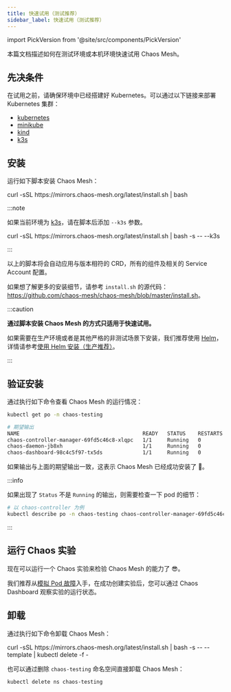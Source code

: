 ```yaml
---
title: 快速试用（测试推荐）
sidebar_label: 快速试用（测试推荐）
---
```


import PickVersion from '@site/src/components/PickVersion'

本篇文档描述如何在测试环境或本机环境快速试用 Chaos Mesh。

## 先决条件

在试用之前，请确保环境中已经搭建好 Kubernetes。可以通过以下链接来部署 Kubernetes 集群：

- [kubernetes](https://kubernetes.io/docs/setup/)
- [minikube](https://minikube.sigs.k8s.io/docs/start/)
- [kind](https://kind.sigs.k8s.io/docs/user/quick-start/)
- [k3s](https://rancher.com/docs/k3s/latest/en/quick-start/)

## 安装

运行如下脚本安装 Chaos Mesh：

<PickVersion className="language-bash">
  curl -sSL https://mirrors.chaos-mesh.org/latest/install.sh | bash
</PickVersion>

:::note

如果当前环境为 [k3s](https://k3s.io/)，请在脚本后添加 `--k3s` 参数。

<PickVersion className="language-bash">
  curl -sSL https://mirrors.chaos-mesh.org/latest/install.sh | bash -s -- --k3s
</PickVersion>

:::

以上的脚本将会自动应用与版本相符的 CRD，所有的组件及相关的 Service Account 配置。

如果想了解更多的安装细节，请参考 `install.sh` 的源代码：<https://github.com/chaos-mesh/chaos-mesh/blob/master/install.sh>。

:::caution

**通过脚本安装 Chaos Mesh 的方式只适用于快速试用。**

如果需要在生产环境或者是其他严格的非测试场景下安装，我们推荐使用 [Helm](https://helm.sh/)，详情请参考[使用 Helm 安装（生产推荐）](production-installation-using-helm.md)。

:::

## 验证安装

通过执行如下命令查看 Chaos Mesh 的运行情况：

```sh
kubectl get po -n chaos-testing

# 期望输出
NAME                                        READY   STATUS    RESTARTS   AGE
chaos-controller-manager-69fd5c46c8-xlqpc   1/1     Running   0          2d5h
chaos-daemon-jb8xh                          1/1     Running   0          2d5h
chaos-dashboard-98c4c5f97-tx5ds             1/1     Running   0          2d5h
```

如果输出与上面的期望输出一致，这表示 Chaos Mesh 已经成功安装了 🎉。

:::info

如果出现了 `Status` 不是 `Running` 的输出，则需要检查一下 pod 的细节：

```sh
# 以 chaos-controller 为例
kubectl describe po -n chaos-testing chaos-controller-manager-69fd5c46c8-xlqpc
```

:::

## 运行 Chaos 实验

现在可以运行一个 Chaos 实验来检验 Chaos Mesh 的能力了 😎。

我们推荐从[模拟 Pod 故障](simulate-pod-chaos-on-kubernetes.md)入手，在成功创建实验后，您可以通过 Chaos Dashboard 观察实验的运行状态。

## 卸载

通过执行如下命令卸载 Chaos Mesh：

<PickVersion className="language-bash">
  curl -sSL https://mirrors.chaos-mesh.org/latest/install.sh | bash -s -- --template | kubectl delete -f -
</PickVersion>

也可以通过删除 `chaos-testing` 命名空间直接卸载 Chaos Mesh：

```sh
kubectl delete ns chaos-testing
```
